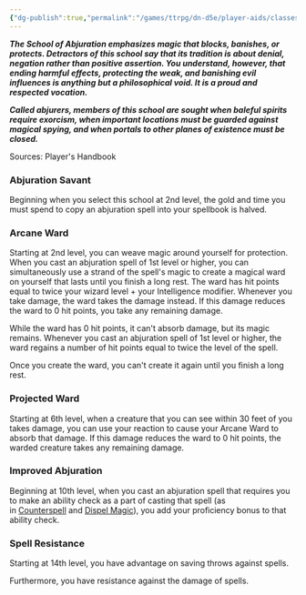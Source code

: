 ```yaml
---
{"dg-publish":true,"permalink":"/games/ttrpg/dn-d5e/player-aids/classes/class-specialisations/wizard-school-of-abjuration/","tags":["sub-class","ttrpg/dnd/5e"],"noteIcon":""}
---
```



**_The School of Abjuration emphasizes magic that blocks, banishes, or protects. Detractors of this school say that its tradition is about denial, negation rather than positive assertion. You understand, however, that ending harmful effects, protecting the weak, and banishing evil influences is anything but a philosophical void. It is a proud and respected vocation._**

**_Called abjurers, members of this school are sought when baleful spirits require exorcism, when important locations must be guarded against magical spying, and when portals to other planes of existence must be closed._**

Sources: Player's Handbook

### Abjuration Savant

Beginning when you select this school at 2nd level, the gold and time you must spend to copy an abjuration spell into your spellbook is halved.

### Arcane Ward

Starting at 2nd level, you can weave magic around yourself for protection. When you cast an abjuration spell of 1st level or higher, you can simultaneously use a strand of the spell's magic to create a magical ward on yourself that lasts until you finish a long rest. The ward has hit points equal to twice your wizard level + your Intelligence modifier. Whenever you take damage, the ward takes the damage instead. If this damage reduces the ward to 0 hit points, you take any remaining damage.

While the ward has 0 hit points, it can't absorb damage, but its magic remains. Whenever you cast an abjuration spell of 1st level or higher, the ward regains a number of hit points equal to twice the level of the spell.

Once you create the ward, you can't create it again until you finish a long rest.

### Projected Ward

Starting at 6th level, when a creature that you can see within 30 feet of you takes damage, you can use your reaction to cause your Arcane Ward to absorb that damage. If this damage reduces the ward to 0 hit points, the warded creature takes any remaining damage.

### Improved Abjuration

Beginning at 10th level, when you cast an abjuration spell that requires you to make an ability check as a part of casting that spell (as in [Counterspell](http://dnd5e.wikidot.com/spell:counterspell) and [Dispel Magic](http://dnd5e.wikidot.com/spell:dispel-magic)), you add your proficiency bonus to that ability check.

### Spell Resistance

Starting at 14th level, you have advantage on saving throws against spells.

Furthermore, you have resistance against the damage of spells.
